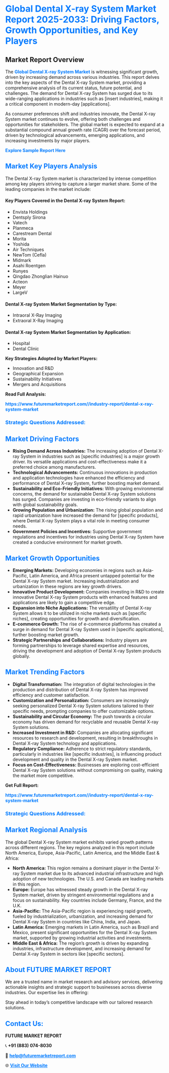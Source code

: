 <h1 style="color: #007BFF;">Global Dental X-ray System Market Report 2025-2033: Driving Factors, Growth Opportunities, and Key Players</h1>

<section id="overview">
<h2>Market Report Overview</h2>
<p>The <a href="https://www.futuremarketreport.com//industry-report/dental-x-ray-system-market" style="color: #007BFF; text-decoration: none;"><strong>Global Dental X-ray System Market</strong></a> is witnessing significant growth, driven by increasing demand across various industries. This report delves into the key aspects of the Dental X-ray System market, providing a comprehensive analysis of its current status, future potential, and challenges. The demand for Dental X-ray System has surged due to its wide-ranging applications in industries such as [insert industries], making it a critical component in modern-day [applications].</p>
<p>As consumer preferences shift and industries innovate, the Dental X-ray System market continues to evolve, offering both challenges and opportunities for stakeholders. The global market is expected to expand at a substantial compound annual growth rate (CAGR) over the forecast period, driven by technological advancements, emerging applications, and increasing investments by major players.</p>
</section>

<section id="overview">
<p><a href="https://www.futuremarketreport.com//request-sample/reportId=61052" style="color: #007BFF; text-decoration: none;"><strong>Explore Sample Report Here</strong></a></p>
</section>

<section id="key-players">
<h2 style="color: #007BFF;">Market Key Players Analysis</h2>
<p>The Dental X-ray System market is characterized by intense competition among key players striving to capture a larger market share. Some of the leading companies in the market include:</p>
<h4>Key Players Covered in the Dental X-ray System Report:</h4>
<ul><li>Envista Holdings</li><li>Dentsply Sirona</li><li>Vatech</li><li>Planmeca</li><li>Carestream Dental</li><li>Morita</li><li>Yoshida</li><li>Air Techniques</li><li>NewTom (Cefla)</li><li>Midmark</li><li>Asahi Roentgen</li><li>Runyes</li><li>Qingdao Zhonglian Hainuo</li><li>Acteon</li><li>Meyer</li><li>LargeV</li></ul>
<h4>Dental X-ray System Market Segmentation by Type:</h4>
<ul><li>Intraoral X-Ray Imaging</li><li>Extraoral X-Ray Imaging</li></ul>

<h4>Dental X-ray System Market Segmentation by Application:</h4>
<ul><li>Hospital</li><li>Dental Clinic</li></ul>
<p><strong>Key Strategies Adopted by Market Players:</strong></p>
<ul>
<li>Innovation and R&D</li>
<li>Geographical Expansion</li>
<li>Sustainability Initiatives</li>
<li>Mergers and Acquisitions</li>
</ul>
</section>

<section>
<p><strong>Read Full Analysis: </strong></p><a href="https://www.futuremarketreport.com//industry-report/dental-x-ray-system-market" style="color: #007BFF; text-decoration: none;"><strong>https://www.futuremarketreport.com//industry-report/dental-x-ray-system-market</strong></a>
<h3 style="color: #007BFF;">Strategic Questions Addressed:</h3>
</section>

<section id="driving-factors">
<h2 style="color: #007BFF;">Market Driving Factors</h2>
<ul>
<li><strong>Rising Demand Across Industries:</strong> The increasing adoption of Dental X-ray System in industries such as [specific industries] is a major growth driver. Its versatile applications and cost-effectiveness make it a preferred choice among manufacturers.</li>
<li><strong>Technological Advancements:</strong> Continuous innovations in production and application technologies have enhanced the efficiency and performance of Dental X-ray System, further boosting market demand.</li>
<li><strong>Sustainability and Eco-Friendly Initiatives:</strong> With growing environmental concerns, the demand for sustainable Dental X-ray System solutions has surged. Companies are investing in eco-friendly variants to align with global sustainability goals.</li>
<li><strong>Growing Population and Urbanization:</strong> The rising global population and rapid urbanization have increased the demand for [specific products], where Dental X-ray System plays a vital role in meeting consumer needs.</li>
<li><strong>Government Policies and Incentives:</strong> Supportive government regulations and incentives for industries using Dental X-ray System have created a conducive environment for market growth.</li>
</ul>
</section>

<section id="growth-opportunities">
<h2 style="color: #007BFF;">Market Growth Opportunities</h2>
<ul>
<li><strong>Emerging Markets:</strong> Developing economies in regions such as Asia-Pacific, Latin America, and Africa present untapped potential for the Dental X-ray System market. Increasing industrialization and urbanization in these regions are key growth drivers.</li>
<li><strong>Innovative Product Development:</strong> Companies investing in R&D to create innovative Dental X-ray System products with enhanced features and applications are likely to gain a competitive edge.</li>
<li><strong>Expansion into Niche Applications:</strong> The versatility of Dental X-ray System allows it to be utilized in niche markets such as [specific niches], creating opportunities for growth and diversification.</li>
<li><strong>E-commerce Growth:</strong> The rise of e-commerce platforms has created a surge in demand for Dental X-ray System used in [specific applications], further boosting market growth.</li>
<li><strong>Strategic Partnerships and Collaborations:</strong> Industry players are forming partnerships to leverage shared expertise and resources, driving the development and adoption of Dental X-ray System products globally.</li>
</ul>
</section>

<section id="trending-factors">
<h2 style="color: #007BFF;">Market Trending Factors</h2>
<ul>
<li><strong>Digital Transformation:</strong> The integration of digital technologies in the production and distribution of Dental X-ray System has improved efficiency and customer satisfaction.</li>
<li><strong>Customization and Personalization:</strong> Consumers are increasingly seeking personalized Dental X-ray System solutions tailored to their specific needs, prompting companies to offer customizable options.</li>
<li><strong>Sustainability and Circular Economy:</strong> The push towards a circular economy has driven demand for recyclable and reusable Dental X-ray System solutions.</li>
<li><strong>Increased Investment in R&D:</strong> Companies are allocating significant resources to research and development, resulting in breakthroughs in Dental X-ray System technology and applications.</li>
<li><strong>Regulatory Compliance:</strong> Adherence to strict regulatory standards, particularly in industries like [specific industries], is influencing product development and quality in the Dental X-ray System market.</li>
<li><strong>Focus on Cost-Effectiveness:</strong> Businesses are exploring cost-efficient Dental X-ray System solutions without compromising on quality, making the market more competitive.</li>
</ul>
</section>

<section>
<p><strong>Get Full Report: </strong></p><a href="https://www.futuremarketreport.com//industry-report/dental-x-ray-system-market" style="color: #007BFF; text-decoration: none;"><strong>https://www.futuremarketreport.com//industry-report/dental-x-ray-system-market</strong></a>
<h3 style="color: #007BFF;">Strategic Questions Addressed:</h3>
</section>


<section id="regional-analysis">
<h2 style="color: #007BFF;">Market Regional Analysis</h2>
<p>The global Dental X-ray System market exhibits varied growth patterns across different regions. The key regions analyzed in this report include North America, Europe, Asia-Pacific, Latin America, and the Middle East & Africa:</p>
<ul>
<li><strong>North America:</strong> This region remains a dominant player in the Dental X-ray System market due to its advanced industrial infrastructure and high adoption of new technologies. The U.S. and Canada are leading markets in this region.</li>
<li><strong>Europe:</strong> Europe has witnessed steady growth in the Dental X-ray System market, driven by stringent environmental regulations and a focus on sustainability. Key countries include Germany, France, and the U.K.</li>
<li><strong>Asia-Pacific:</strong> The Asia-Pacific region is experiencing rapid growth, fueled by industrialization, urbanization, and increasing demand for Dental X-ray System in countries like China, India, and Japan.</li>
<li><strong>Latin America:</strong> Emerging markets in Latin America, such as Brazil and Mexico, present significant opportunities for the Dental X-ray System market, supported by growing industrial activities and investments.</li>
<li><strong>Middle East & Africa:</strong> The region’s growth is driven by expanding industries, infrastructure development, and increasing demand for Dental X-ray System in sectors like [specific sectors].</li>
</ul>
</section>

<footer>
<h2 style="color: #007BFF;">About FUTURE MARKET REPORT</h2>
<p>We are a trusted name in market research and advisory services, delivering actionable insights and strategic support to businesses across diverse industries. Our expertise lies in offering:</p>

<p>Stay ahead in today’s competitive landscape with our tailored research solutions.</p>

<h2 style="color: #007BFF;">Contact Us:</h2>
<p><strong>FUTURE MARKET REPORT</strong></p>
<p>📞 <strong>+91 (883) 074-8030</strong></p>
<p>📧 <strong><a href="mailto:help@futuremarketreport.com" style="color: #007BFF;">help@futuremarketreport.com</a></strong></p>
<p>🌐 <strong><a href="https://www.futuremarketreport.com/" style="color: #007BFF;">Visit Our Website</a></strong></p>
</footer>